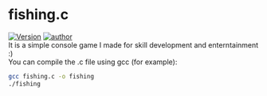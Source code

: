 # fishing.c
[![Version](https://img.shields.io/badge/version-0.3-red.svg)](https://github.com/Leucist/fishing.c)
[![author](https://img.shields.io/badge/author-leucist-blue)](https://github.com/Leucist/)\
It is a simple console game I made for skill development and enterntainment :)\
You can compile the .c file using gcc (for example):
```bash
gcc fishing.c -o fishing
./fishing
```
